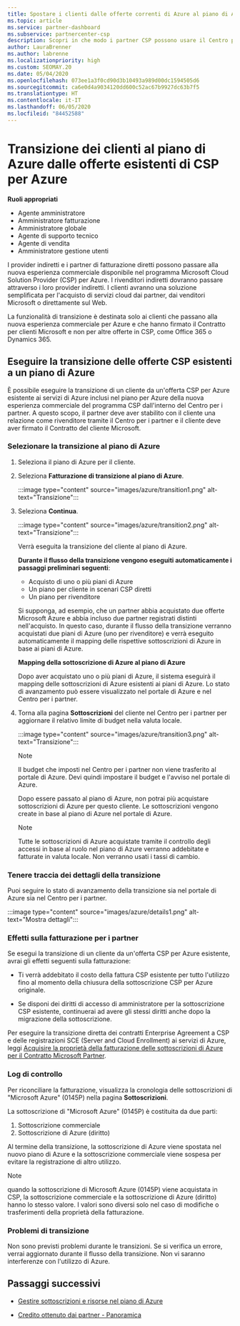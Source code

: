 ```yaml
---
title: Spostare i clienti dalle offerte correnti di Azure al piano di Azure
ms.topic: article
ms.service: partner-dashboard
ms.subservice: partnercenter-csp
description: Scopri in che modo i partner CSP possono usare il Centro per i partner per spostare i clienti dalle offerte esistenti di CSP per Azure ai servizi di Azure nel piano di Azure.
author: LauraBrenner
ms.author: labrenne
ms.localizationpriority: high
ms.custom: SEOMAY.20
ms.date: 05/04/2020
ms.openlocfilehash: 073ee1a3f0cd90d3b10493a989d00dc1594505d6
ms.sourcegitcommit: ca6e0d4a9034120dd600c52ac67b9927dc63b7f5
ms.translationtype: HT
ms.contentlocale: it-IT
ms.lasthandoff: 06/05/2020
ms.locfileid: "84452588"
---
```

# <a name="transition-customers-to-azure-plan-from-existing-csp-azure-offers"></a>Transizione dei clienti al piano di Azure dalle offerte esistenti di CSP per Azure

**Ruoli appropriati**

- Agente amministratore
- Amministratore fatturazione
- Amministratore globale
- Agente di supporto tecnico
- Agente di vendita
- Amministratore gestione utenti

I provider indiretti e i partner di fatturazione diretti possono passare alla nuova esperienza commerciale disponibile nel programma Microsoft Cloud Solution Provider (CSP) per Azure. I rivenditori indiretti dovranno passare attraverso i loro provider indiretti. I clienti avranno una soluzione semplificata per l'acquisto di servizi cloud dai partner, dai venditori Microsoft o direttamente sul Web.

La funzionalità di transizione è destinata solo ai clienti che passano alla nuova esperienza commerciale per Azure e che hanno firmato il Contratto per clienti Microsoft e non per altre offerte in CSP, come Office 365 o Dynamics 365.

## <a name="transition-existing-csp-offers-to-an-azure-plan"></a>Eseguire la transizione delle offerte CSP esistenti a un piano di Azure

È possibile eseguire la transizione di un cliente da un'offerta CSP per Azure esistente ai servizi di Azure inclusi nel piano per Azure della nuova esperienza commerciale del programma CSP dall'interno del Centro per i partner. A questo scopo, il partner deve aver stabilito con il cliente una relazione come rivenditore tramite il Centro per i partner e il cliente deve aver firmato il Contratto del cliente Microsoft.

### <a name="select-transition-to-azure-plan"></a>Selezionare la transizione al piano di Azure

1. Seleziona il piano di Azure per il cliente.

2. Seleziona **Fatturazione di transizione al piano di Azure**.

   :::image type="content" source="images/azure/transition1.png" alt-text="Transizione":::

3. Seleziona **Continua**.

   :::image type="content" source="images/azure/transition2.png" alt-text="Transizione":::

   Verrà eseguita la transizione del cliente al piano di Azure.

   **Durante il flusso della transizione vengono eseguiti automaticamente i passaggi preliminari seguenti**:

   - Acquisto di uno o più piani di Azure
   - Un piano per cliente in scenari CSP diretti  
   - Un piano per rivenditore  

   Si supponga, ad esempio, che un partner abbia acquistato due offerte Microsoft Azure e abbia incluso due partner registrati distinti nell'acquisto. In questo caso, durante il flusso della transizione verranno acquistati due piani di Azure (uno per rivenditore) e verrà eseguito automaticamente il mapping delle rispettive sottoscrizioni di Azure in base ai piani di Azure.  

   **Mapping della sottoscrizione di Azure al piano di Azure**

   Dopo aver acquistato uno o più piani di Azure, il sistema eseguirà il mapping delle sottoscrizioni di Azure esistenti ai piani di Azure. Lo stato di avanzamento può essere visualizzato nel portale di Azure e nel Centro per i partner.

4. Torna alla pagina **Sottoscrizioni** del cliente nel Centro per i partner per aggiornare il relativo limite di budget nella valuta locale.

   :::image type="content" source="images/azure/transition3.png" alt-text="Transizione":::

   >[!NOTE]
   >Il budget che imposti nel Centro per i partner non viene trasferito al portale di Azure. Devi quindi impostare il budget e l'avviso nel portale di Azure.

   Dopo essere passato al piano di Azure, non potrai più acquistare sottoscrizioni di Azure per questo cliente. Le sottoscrizioni vengono create in base al piano di Azure nel portale di Azure.

   >[!NOTE]
   > Tutte le sottoscrizioni di Azure acquistate tramite il controllo degli accessi in base al ruolo nel piano di Azure verranno addebitate e fatturate in valuta locale. Non verranno usati i tassi di cambio.

### <a name="track-your-transition-details"></a>Tenere traccia dei dettagli della transizione

Puoi seguire lo stato di avanzamento della transizione sia nel portale di Azure sia nel Centro per i partner.

:::image type="content" source="images/azure/details1.png" alt-text="Mostra dettagli":::

### <a name="billing-impact-to-partners"></a>Effetti sulla fatturazione per i partner

Se esegui la transizione di un cliente da un'offerta CSP per Azure esistente, avrai gli effetti seguenti sulla fatturazione:

- Ti verrà addebitato il costo della fattura CSP esistente per tutto l'utilizzo fino al momento della chiusura della sottoscrizione CSP per Azure originale.

- Se disponi dei diritti di accesso di amministratore per la sottoscrizione CSP esistente, continuerai ad avere gli stessi diritti anche dopo la migrazione della sottoscrizione.

Per eseguire la transizione diretta dei contratti Enterprise Agreement a CSP e delle registrazioni SCE (Server and Cloud Enrollment) ai servizi di Azure, leggi [Acquisire la proprietà della fatturazione delle sottoscrizioni di Azure per il Contratto Microsoft Partner](https://docs.microsoft.com/azure/billing/mpa-request-ownership).

### <a name="audit-log"></a>Log di controllo

Per riconciliare la fatturazione, visualizza la cronologia delle sottoscrizioni di "Microsoft Azure" (0145P) nella pagina **Sottoscrizioni**.

La sottoscrizione di "Microsoft Azure" (0145P) è costituita da due parti:

1. Sottoscrizione commerciale
2. Sottoscrizione di Azure (diritto)

Al termine della transizione, la sottoscrizione di Azure viene spostata nel nuovo piano di Azure e la sottoscrizione commerciale viene sospesa per evitare la registrazione di altro utilizzo.  

>[!Note]
>quando la sottoscrizione di Microsoft Azure (0145P) viene acquistata in CSP, la sottoscrizione commerciale e la sottoscrizione di Azure (diritto) hanno lo stesso valore. I valori sono diversi solo nel caso di modifiche o trasferimenti della proprietà della fatturazione.

### <a name="transition-issues"></a>Problemi di transizione

Non sono previsti problemi durante le transizioni. Se si verifica un errore, verrai aggiornato durante il flusso della transizione. Non vi saranno interferenze con l'utilizzo di Azure.  

## <a name="next-steps"></a>Passaggi successivi

- [Gestire sottoscrizioni e risorse nel piano di Azure](azure-plan-manage.md)

- [Credito ottenuto dai partner - Panoramica](partner-earned-credit.md)
